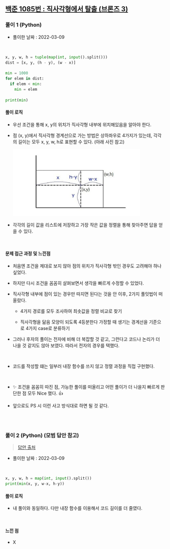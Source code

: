 ## <a href="https://www.acmicpc.net/problem/1085">백준 1085번 : 직사각형에서 탈출 (브론즈 3)</a>

### 풀이 1 (Python)

- 풀이한 날짜 : 2022-03-09

<br/>

```python
x, y, w, h = tuple(map(int, input().split()))
dist = [x, y, (h - y), (w - x)]

min = 1000
for elem in dist:
  if elem < min:
    min = elem

print(min)
```

#### 풀이 로직

- 우선 조건을 통해 x, y의 위치가 직사각형 내부에 위치해있음을 알아야 한다.

- 점 (x, y)에서 직사각형 경계선으로 가는 방법은 상하좌우로 4가지가 있는데, 각각의 길이는 모두 x, y, w, h로 표현할 수 있다. (아래 사진 참고)

    <img src="../../img/bj_1085_img.png">

- 각각의 길이 값을 리스트에 저장하고 가장 작은 값을 정렬을 통해 찾아주면 답을 얻을 수 있다.

<br/>

#### 문제 접근 과정 및 느낀점

- 처음엔 조건을 제대로 보지 않아 점의 위치가 직사각형 밖인 경우도 고려해야 하나 싶었다.

- 하지만 다시 조건을 꼼꼼히 살펴보면서 생각을 빠르게 수정할 수 있었다.

- 직사각형 내부에 점이 있는 경우만 따지면 된다는 것을 안 이후, 2가지 풀잇법이 떠올랐다.

  - 4가지 경로를 모두 조사하여 최솟값을 정렬 비교로 찾기

  - 직사각형을 닮음 모양이 되도록 4등분한다 가정할 때 생기는 경계선을 기준으로 4가지 case로 분류하기

- 그러나 후자의 풀이는 전자에 비해 더 복잡할 것 같고, 그런다고 코드나 논리가 더 나을 것 같지도 않아 보였다. 따라서 전자의 경우를 택했다.

<br/>

- 코드를 작성할 떄는 일부러 내장 함수를 쓰지 않고 정렬 과정을 직접 구현했다.

<br/>

- ✨ 조건을 꼼꼼히 따진 점, 가능한 풀이를 떠올리고 어떤 풀이가 더 나을지 빠르게 판단한 점 모두 Nice 했다. 👍

- 앞으로도 PS 시 이런 사고 방식대로 하면 될 것 같다.

<br/><br/>

### 풀이 2 (Python) (모범 답안 참고)

> <a href="https://ooyoung.tistory.com/102">답안 출처</a>

- 풀이한 날짜 : 2022-03-09

<br/>

```python
x, y, w, h = map(int, input().split())
print(min(x, y, w-x, h-y))
```

#### 풀이 로직

- 내 풀이와 동일하다. 다만 내장 함수를 이용해서 코드 길이를 더 줄였다.

<br/>

#### 느낀 점

- X
